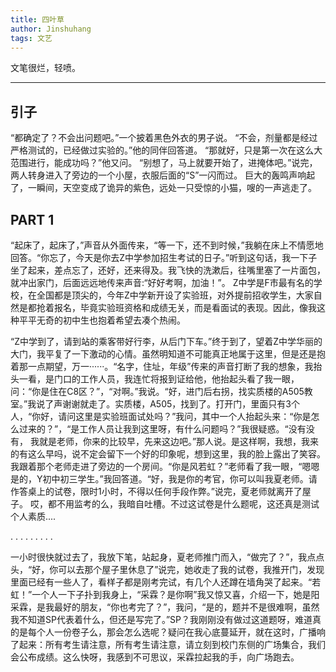 ```yaml
---
title: 四叶草
author: Jinshuhang
tags: 文艺
---
```


文笔很烂，轻喷。

---

## 引子

“都确定了？不会出问题吧。”一个披着黑色外衣的男子说。
“不会，剂量都是经过严格测试的，已经做过实验的。”他的同伴回答道。
“那就好，只是第一次在这么大范围进行，能成功吗？”他又问。
“别想了，马上就要开始了，进掩体吧。”说完，两人转身进入了旁边的一个小屋，衣服后面的“S”一闪而过。
巨大的轰鸣声响起了，一瞬间，天空变成了诡异的紫色，远处一只受惊的小猫，嗖的一声逃走了。

## PART 1

“起床了，起床了，”声音从外面传来，“等一下，还不到时候，”我躺在床上不情愿地回答。“你忘了，今天是你去Z中学参加招生考试的日子。”听到这句话，我一下子坐了起来，差点忘了，还好，还来得及。我飞快的洗漱后，往嘴里塞了一片面包，就冲出家门，后面远远地传来声音:“好好考啊，加油！”。
Z中学是F市最有名的学校，在全国都是顶尖的，今年Z中学新开设了实验班，对外提前招收学生，大家自然是都抢着报名，毕竟实验班资格和成绩无关，而是看面试的表现。因此，像我这种平平无奇的初中生也抱着希望去凑个热闹。

“Z中学到了，请到站的乘客带好行李，从后门下车。”终于到了，望着Z中学华丽的大门，我平复了一下激动的心情。虽然明知道不可能真正地属于这里，但是还是抱着那一点期望，万一······。“名字，住址，年级”传来的声音打断了我的想象，我抬头一看，是门口的工作人员，我连忙将报到证给他，他抬起头看了我一眼，问：“你是住在C8区？”，“对啊。”我说。“好，进门后右拐，找实质楼的A505教室。”我说了声谢谢就走了。实质楼，A505，找到了。打开门，里面只有3个人，“你好，请问这里是实验班面试处吗？”我问，其中一个人抬起头来：“你是怎么过来的？”，“是工作人员让我到这里呀，有什么问题吗？”我很疑惑。“没有没有， 我就是老师，你来的比较早，先来这边吧。”那人说。是这样啊，我想，我来的有这么早吗，说不定会留下一个好的印象呢，想到这里，我的脸上露出了笑容。我跟着那个老师走进了旁边的一个房间。“你是风若虹？”老师看了我一眼，“嗯嗯是的，Y初中初三学生。”我回答道。“好，我是你的考官，你可以叫我夏老师。请作答桌上的试卷，限时1小时，不得以任何手段作弊。”说完，夏老师就离开了屋子。
哎，都不用监考的么，我暗自吐槽。不过这试卷是什么题呢，这还真是测试个人素质....

. . .
. . .
. . .

一小时很快就过去了，我放下笔，站起身，夏老师推门而入，“做完了？”，我点点头，“好，你可以去那个屋子里休息了”说完，她收走了我的试卷，我推开门，发现里面已经有一些人了，看样子都是刚考完试，有几个人还蹲在墙角哭了起来。“若虹！”一个人一下子扑到我身上，“采霖？是你啊”我又惊又喜，介绍一下，她是阳采霖，是我最好的朋友，“你也考完了？”，我问，“是的，题并不是很难啊，虽然我不知道SP代表着什么，但还是写完了。”SP？我刚刚没有做过这道题呀，难道真的是每个人一份卷子么，那会怎么选呢？疑问在我心底蔓延开，就在这时，广播响了起来：所有考生请注意，所有考生请注意，请立刻到校门东侧的广场集合，我们会公布成绩。这么快呀，我感到不可思议，采霖拉起我的手，向广场跑去。



